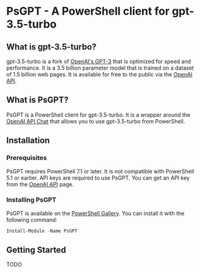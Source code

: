 # PsGPT - A PowerShell client for gpt-3.5-turbo

## What is gpt-3.5-turbo?

gpt-3.5-turbo is a fork of [OpenAI's GPT-3](https://openai.com/blog/openai-api/) that is optimized for speed and performance. It is a 3.5 billion parameter model that is trained on a dataset of 1.5 billion web pages. It is available for free to the public via the [OpenAI API](https://beta.openai.com/docs/api-reference/introduction).

## What is PsGPT?

PsGPT is a PowerShell client for gpt-3.5-turbo. It is a wrapper around the [OpenAI API Chat](https://platform.openai.com/docs/api-reference/chat/create) that allows you to use gpt-3.5-turbo from PowerShell.

## Installation

### Prerequisites

PsGPT requires PowerShell 7.1 or later. It is not compatible with PowerShell 5.1 or earlier.
API keys are required to use PsGPT. You can get an API key from the [OpenAI API](https://platform.openai.com/account/api-keys) page.

### Installing PsGPT

PsGPT is available on the [PowerShell Gallery](https://www.powershellgallery.com/packages/PsGPT). You can install it with the following command:

```powershell
Install-Module -Name PsGPT
```

## Getting Started

TODO
